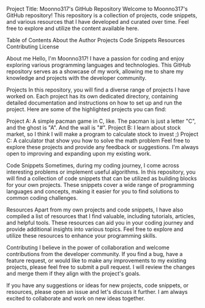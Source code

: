 Project Title: Moonno317's GitHub Repository
Welcome to Moonno317's GitHub repository! This repository is a collection of projects, code snippets, and various resources that I have developed and curated over time. Feel free to explore and utilize the content available here.

Table of Contents
About the Author
Projects
Code Snippets
Resources
Contributing
License

About me
Hello, I'm Moonno317! I have a passion for coding and enjoy exploring various programming languages and technologies. This GitHub repository serves as a showcase of my work, allowing me to share my knowledge and projects with the developer community.

Projects
In this repository, you will find a diverse range of projects I have worked on. Each project has its own dedicated directory, containing detailed documentation and instructions on how to set up and run the project. Here are some of the highlighted projects you can find:

Project A: A simple pacman game in C, like. The pacman is just a letter "C", and the ghost is "A". And the wall is "#".
Project B: I learn about stock market, so I think I will make a program to calculate stock to invest ;)
Project C: A calculator that show you how to solve the math problem
Feel free to explore these projects and provide any feedback or suggestions. I'm always open to improving and expanding upon my existing work.

Code Snippets
Sometimes, during my coding journey, I come across interesting problems or implement useful algorithms. In this repository, you will find a collection of code snippets that can be utilized as building blocks for your own projects. These snippets cover a wide range of programming languages and concepts, making it easier for you to find solutions to common coding challenges.

Resources
Apart from my own projects and code snippets, I have also compiled a list of resources that I find valuable, including tutorials, articles, and helpful tools. These resources can aid you in your coding journey and provide additional insights into various topics. Feel free to explore and utilize these resources to enhance your programming skills.

Contributing
I believe in the power of collaboration and welcome contributions from the developer community. If you find a bug, have a feature request, or would like to make any improvements to my existing projects, please feel free to submit a pull request. I will review the changes and merge them if they align with the project's goals.

If you have any suggestions or ideas for new projects, code snippets, or resources, please open an issue and let's discuss it further. I am always excited to collaborate and work on new ideas together.
